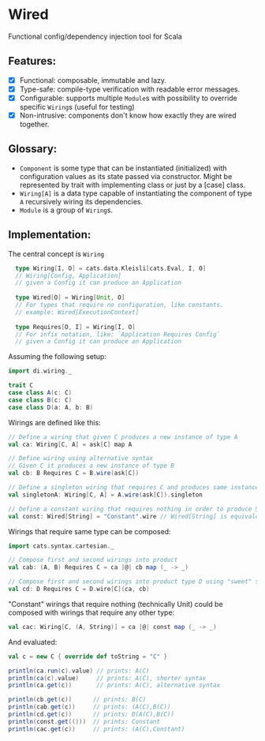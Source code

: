 # Wired

Functional config/dependency injection tool for Scala

## Features:
- [x] Functional: composable, immutable and lazy.
- [x] Type-safe: compile-type verification with readable error messages.
- [x] Configurable: supports multiple `Module`s with possibility to override specific `Wiring`s (useful for testing)
- [x] Non-intrusive: components don't know how exactly they are wired together.

## Glossary:
- `Component` is some type that can be instantiated (initialized) with configuration values as its state passed via constructor. Might be represented by trait with implementing class or just by a [case] class. 
- `Wiring[A]` is a data type capable of instantiating the component of type `A` recursively wiring its dependencies.
- `Module` is a group of `Wiring`s.

## Implementation:

The central concept is `Wiring`

```scala
  type Wiring[I, O] = cats.data.Kleisli[cats.Eval, I, O] 
  // Wiring[Config, Application]
  // given a Config it can produce an Application
  
  type Wired[O] = Wiring[Unit, O] 
  // For types that require no configuration, like constants.
  // example: Wired[ExecutionContext]  
  
  type Requires[O, I] = Wiring[I, O] 
  // For infix notation, like: `Application Requires Config`
  // given a Config it can produce an Application
```

Assuming the following setup:

```scala
import di.wiring._

trait C
case class A(c: C)
case class B(c: C)
case class D(a: A, b: B)
```

Wirings are defined like this:

```scala
// Define a wiring that given C produces a new instance of type A
val ca: Wiring[C, A] = ask[C] map A

// Define wiring using alternative syntax
// Given C it produces a new instance of type B
val cb: B Requires C = B.wire(ask[C])

// Define a singleton wiring that requires C and produces same instance of A each time its evaluated
val singletonA: Wiring[C, A] = A.wire(ask[C]).singleton

// Define a constant wiring that requires nothing in order to produce String
val const: Wired[String] = "Constant".wire // Wired[String] is equivalent to Wiring[Unit, String]
```

Wirings that require same type can be composed:

```scala
import cats.syntax.cartesian._

// Compose first and second wirings into product
val cab: (A, B) Requires C = ca |@| cb map (_ -> _)

// Compose first and second wirings into product type D using "sweet" syntax
val cd: D Requires C = D.wire[C](ca, cb) 
```

"Constant" wirings that require nothing (technically Unit) 
could be composed with wirings that require any other type:

```scala
val cac: Wiring[C, (A, String)] = ca |@| const map (_ -> _)
```

And evaluated:

```scala
val c = new C { override def toString = "C" }

println(ca.run(c).value) // prints: A(C)
println(ca(c).value)     // prints: A(C), shorter syntax
println(ca.get(c))       // prints: A(C), alternative syntax

println(cb.get(c))      // prints: B(C)
println(cab.get(c))     // prints: (A(C),B(C))
println(cd.get(c))      // prints: D(A(C),B(C))
println(const.get(()))  // prints: Constant 
println(cac.get(c))     // prints: (A(C),Constant) 
```
